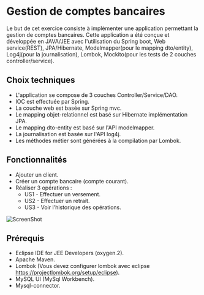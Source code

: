 # Gestion de comptes bancaires
Le but de cet exercice consiste à implémenter une application permettant la gestion de comptes bancaires.
Cette application a été conçue et développée en JAVA/JEE avec l'utilisation du Spring boot, Web service(REST), JPA/Hibernate, Modelmapper(pour le mapping dto/entity), Log4j(pour la journalisation), Lombok, Mockito(pour les tests de 2 couches controller/service).

## Choix techniques
* L'application se compose de 3 couches Controller/Service/DAO.
* IOC est effectuée par Spring.
* La couche web est basée sur Spring mvc.
* Le mapping objet-relationnel est basé sur Hibernate implémentation JPA.
* Le mapping dto-entity est basé sur l'API modelmapper.
* La journalisation est basée sur l'API log4j.
* Les méthodes métier sont générées à la compilation par Lombok.

## Fonctionnalités
* Ajouter un client.
* Créer un compte bancaire (compte courant).
* Réaliser 3 opérations :
  * US1 - Effectuer un versement.
  * US2 - Effectuer un retrait.
  * US3 - Voir l'historique des opérations.

![ScreenShot](https://image.ibb.co/iq6rwy/banque_Account.png)

## Prérequis
* Eclipse IDE for JEE Developers (oxygen.2).
* Apache Maven.
* Lombok (Vous devez configurer lombok avec eclipse https://projectlombok.org/setup/eclipse).
* MySQL UI (MySql Workbench).
* Mysql-connector.
